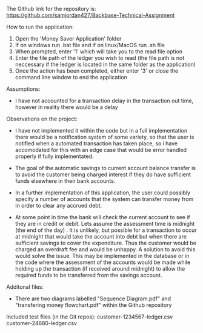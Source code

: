 The Github link for the repository is: https://github.com/samjordan427/Backbase-Technical-Assignment

How to run the application:
1. Open the 'Money Saver Application' folder
2. If on windows run .bat file and if on linux/MacOS run .sh file
3. When prompted, enter '1' which will take you to the read file option
4. Enter the file path of the ledger you wish to read (the file path is not neccessary if the ledger is located in the same folder as the application)
5. Once the action has been completed, either enter '3' or close the command line window to end the application


Assumptions:
- I have not accounted for a transaction delay in the transaction out time, however in reality there would be a delay

Observations on the project:
- I have not implemented it within the code but in a full implementation there would be a notification system of some variety, so that the user is notified when a automated transaction has taken place, so i have accomodated for this with an edge case that would be error handled properly if fully implementated.

- The goal of the automatic savings to current account balance transfer is to avoid the customer being charged interest if they do have sufficient funds elsewhere in their bank accounts.

- In a further implementation of this application, the user could possibly specify a number of accounts that the system can transfer money from in order to clear any accrued debt.

- At some point in time the bank will check the current account to see if they are in credit or debit. Lets assume the assessment time is midnight (the end of the day) . It is unlikely, but possible for a transaction to occur at midnight that would take the account into debt but when there are sufficient savings to cover the expenditure. Thus the customer would be charged an overdraft fee and  would be unhappy. A solution to avoid this would solve the issue. This may be implemented in the database or in the code where the assessment of the accounts would be made while holding up the transaction (if received around midnight) to allow the required funds to be transferred from the savings account.

Additonal files:
- There are two diagrams labelled "Sequence Diagram.pdf" and "transfering money flowchart.pdf" within the Github repository

Included test files (in the Git repos):
customer-1234567-ledger.csv
customer-24680-ledger.csv
